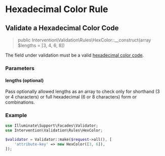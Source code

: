 # Hexadecimal Color Rule
## Validate a Hexadecimal Color Code

> public Intervention\Validation\Rules\HexColor::__construct(array $lengths = [3, 4, 6, 8])

The field under validation must be a valid [hexadecimal color code](https://en.wikipedia.org/wiki/Web_colors). 

### Parameters

#### lengths (optional)

Pass optionally allowed lengths as an array to check only for shorthand (3 or 4 characters) or full hexadecimal (6 or 8 characters) form or combinations.

### Example

```php
use Illuminate\Support\Facades\Validator;
use Intervention\Validation\Rules\HexColor;

$validator = Validator::make($request->all(), [
    'attribute-key' => new HexColor([3, 6]),
]);
```
